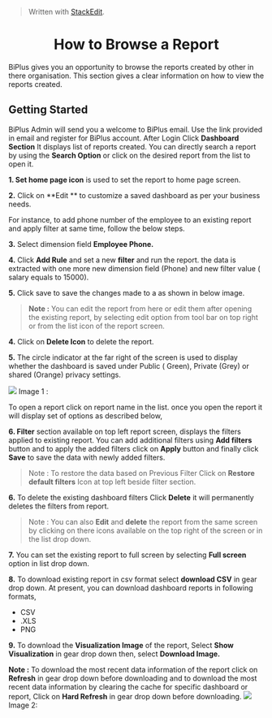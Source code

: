 
> Written with [StackEdit](https://stackedit.io/).

<center><h1>How to Browse a Report</h1></center>

BiPlus gives you an opportunity to browse the reports created by other in there organisation. This section gives a clear information on how to view the reports created.

## Getting Started

BiPlus Admin will send you a welcome to BiPlus email. Use the link provided in email and register for BiPlus account. 
After Login Click  **Dashboard Section** It displays list of  reports created. You can directly search a report by using the **Search Option** or click on the desired report from the list to open it.

**1. Set home page icon** is used to set the report to home page screen.

**2.**  Click on  **Edit ** to customize a saved dashboard as per your business needs.

For instance,  to add phone number of the employee to an existing report and apply filter at same time, follow the below steps.

**3.** Select dimension field **Employee Phone.**

**4.** Click **Add Rule** and set a new **filter**  and run the report. the data is extracted with one more new dimension field (Phone) and new filter value ( salary equals to 15000).

 **5.** Click save to save the changes made to a as shown in below image.

> **Note :** You can edit the report from here or edit them after opening the existing report, by selecting edit option from tool bar on top right or from the list icon of the report screen.

**4.** Click on **Delete Icon** to delete the report.

**5.**  The circle indicator at the far right of the screen is used to display whether the dashboard is saved under Public ( Green), Private (Grey) or shared (Orange) privacy settings.

![
](https://raw.githubusercontent.com/sv18042016/fp1/master/images/report_mian.png) Image 1 :

To open a  report click on report name in the list. once you open the report it will display set of options as described below,

**6. Filter** section available on top left report screen, displays the filters applied to existing report. You can add additional filters using **Add filters** button and to apply the added filters click on **Apply** button and finally click **Save** to save the data with newly added filters.


> Note : To restore the data based on Previous Filter Click on  **Restore default filters** Icon at top left beside filter section.

**6.** To delete the existing dashboard filters Click **Delete** it will permanently deletes the filters from report.

> Note : You can also **Edit** and **delete** the report from the same screen by clicking on there icons available on the top right of the screen or in the list drop down.

**7.** You can set the existing report to full screen by selecting **Full screen** option in list drop down.

**8.** To download existing report in csv format select **download CSV** in gear drop down.
 At present, you can download dashboard reports in following formats,
 - CSV
 - .XLS
-  PNG

**9.**  To download the **Visualization Image** of the report,  Select **Show Visualization** in gear drop down then, select  **Download Image.**

**Note :** To download the most recent data information of the report click on **Refresh** in gear drop down before downloading and to download the most recent data information by clearing the cache for specific dashboard or report, Click on **Hard Refresh** in gear drop down before downloading. 
![
](https://raw.githubusercontent.com/sv18042016/fp1/master/images/report_ur1.png) Image 2: 




<!--stackedit_data:
eyJoaXN0b3J5IjpbLTE5NTMxMzYzMTksMjA3OTQ3NzQyMiwtOD
kzMTUxNzY3LC0xOTcxMjE4MzA0LC04Nzc2NTc2MzgsLTE0MDAw
NTQyNDMsMTEwMzYyNDE5NiwtMjAwMzU4MTQ0MiwtMTU2MzcxOT
IwMiw3MzMyMjE4OTgsMTA5OTg1NDU5MiwxNjUyMDY1ODg0LDE1
MDYzNDM1MDAsOTU3MDQ3OTM2LDE3Mjg1NzE1MiwtMTM3NDgzNj
g2Nl19
-->